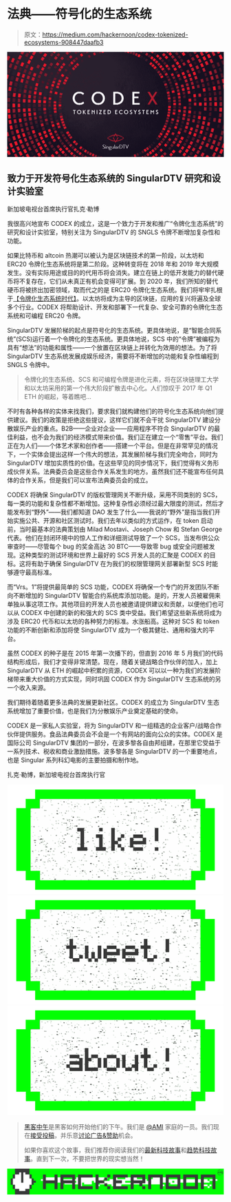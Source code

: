 # 法典——符号化的生态系统

> 原文：<https://medium.com/hackernoon/codex-tokenized-ecosystems-908447daafb3>

![](img/a675a250484a036d6d5765e80d5cb359.png)

## 致力于开发符号化生态系统的 SingularDTV 研究和设计实验室

新加坡电视台首席执行官扎克·勒博

我很高兴地宣布 CODEX 的成立，这是一个致力于开发和推广“令牌化生态系统”的研究和设计实验室，特别关注为 SingularDTV 的 SNGLS 令牌不断增加复杂性和功能。

如果比特币和 altcoin 热潮可以被认为是区块链技术的第一阶段，以太坊和 ERC20 令牌化生态系统将是第二阶段。这种转变将在 2018 年和 2019 年大规模发生。没有实际用途或目的的代用币将会消失。建立在链上的低开发能力的替代硬币将不复存在，它们从未真正有机会变得可扩展。到 2020 年，我们所知的替代硬币将被挤出加密领域，取而代之的是 ERC20 令牌化生态系统。我们将牢牢扎根于[【令牌化生态系统时代】](/@SingularDTV/the-age-of-tokenized-ecosystems-27ad2dfb68d2)。以太坊将成为主导的区块链，应用的复兴将遍及全球多个行业。CODEX 将帮助设计、开发和部署下一代复杂、安全可靠的令牌化生态系统和可编程 ERC20 令牌。

SingularDTV 发展阶梯的起点是符号化的生态系统。更具体地说，是“智能合同系统”(SCS)运行着一个令牌化的生态系统。更具体地说，SCS 中的“令牌”被编程为具有“想法”的功能和属性——一个放置在区块链上并转化为效用的想法。为了将 SingularDTV 生态系统发展成娱乐经济，需要将不断增加的功能和复杂性编程到 SNGLS 令牌中。

> 令牌化的生态系统、SCS 和可编程令牌是进化元素，将在区块链理工大学和以太坊采用的第一个伟大阶段扩散去中心化。人们惊叹于 2017 年 Q1 ETH 的崛起，等着瞧吧…

不时有各种各样的实体来找我们，要求我们就构建他们的符号化生态系统向他们提供建议。我们的政策是拒绝这些提议，这样它们就不会干扰 SingularDTV 建设分散娱乐产业的重点。B2B——企业对企业——应用程序不符合 SingularDTV 的最佳利益，也不会为我们的经济模式带来价值。我们正在建立一个“零售”平台。我们正在为人们——个体艺术家和创作者——搭建一个平台。但是在非常罕见的情况下，一个实体会提出这样一个伟大的想法，其发展阶梯与我们完全吻合，同时为 SingularDTV 增加实质性的价值。在这些罕见的同步情况下，我们觉得有义务形成伙伴关系。法典委员会是这些合作关系发生的地方。虽然我们还不能宣布任何具体的合作关系，但是我们可以宣布法典委员会的成立。

CODEX 将确保 SingularDTV 的版权管理网关不断升级，采用不同类别的 SCS，每一类的功能和复杂性都不断增加。这种复杂性必须经过最大限度的测试，然后才能发布到“野外”——我们都知道 DAO 发生了什么——我说的“野外”是指当我们开始实施公共、开源和社区测试时。我们去年以类似的方式运作，在 token 启动前，当时最基本的法典策划由 Milad Mostavi、Joseph Chow 和 Stefan George 代表。他们在封闭环境中的惊人工作和详细测试导致了一个 SCS，当发布供公众审查时——尽管每个 bug 的奖金高达 30 BTC——导致零 bug 或安全问题被发现。这种类型的测试环境和世界上最好的 SCS 开发人员的汇聚是 CODEX 的目标。这将有助于确保 SingularDTV 在为我们的权限管理网关部署新型 SCS 时能够遵守最高标准。

而“Vrs。1”将提供最简单的 SCS 功能，CODEX 将确保一个专门的开发团队不断向不断增加的 SingularDTV 智能合约系统库添加功能。是的，开发人员被雇佣来单独从事这项工作。其他项目的开发人员也被邀请提供建议和贡献，以便他们也可以从 CODEX 中创建的新的和强大的 SCS 类中受益。我们希望这些新系统将成为涉及 ERC20 代币和以太坊的各种努力的标准。水涨船高。这种对 SCS 和 token 功能的不断创新和添加将使 SingularDTV 成为一个极其健壮、通用和强大的平台。

虽然 CODEX 的种子是在 2015 年第一次播下的，但直到 2016 年 5 月我们的代码结构形成后，我们才变得非常清楚。现在，随着关键战略合作伙伴的加入，加上 SingularDTV 从 ETH 的崛起中积累的资源，CODEX 可以以一种为我们的发展阶梯带来重大价值的方式实现，同时巩固 CODEX 作为 SingularDTV 生态系统的另一个收入来源。

我们期待着随着更多法典的发展更新社区。CODEX 的成立为 SingularDTV 生态系统增加了重要价值，也是我们为分散娱乐产业奠定基础的使命。

CODEX 是一家私人实验室，将为 SingularDTV 和一组精选的企业客户/战略合作伙伴提供服务。食品法典委员会不会是一个有网站的面向公众的实体。CODEX 是国际公司 SingularDTV 集团的一部分，在波多黎各自由邦组建，在那里它受益于一系列技术、税收和商业激励措施。波多黎各是 SingularDTV 的一个重要地点，也是 Singular 系列科幻电影的主要拍摄和制作地。

扎克·勒博，新加坡电视台首席执行官

[![](img/50ef4044ecd4e250b5d50f368b775d38.png)](http://bit.ly/HackernoonFB)[![](img/979d9a46439d5aebbdcdca574e21dc81.png)](https://goo.gl/k7XYbx)[![](img/2930ba6bd2c12218fdbbf7e02c8746ff.png)](https://goo.gl/4ofytp)

> [黑客中午](http://bit.ly/Hackernoon)是黑客如何开始他们的下午。我们是 [@AMI](http://bit.ly/atAMIatAMI) 家庭的一员。我们现在[接受投稿](http://bit.ly/hackernoonsubmission)，并乐意[讨论广告&赞助](mailto:partners@amipublications.com)机会。
> 
> 如果你喜欢这个故事，我们推荐你阅读我们的[最新科技故事](http://bit.ly/hackernoonlatestt)和[趋势科技故事](https://hackernoon.com/trending)。直到下一次，不要把世界的现实想当然！

![](img/be0ca55ba73a573dce11effb2ee80d56.png)